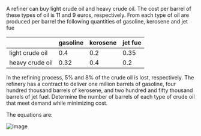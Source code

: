 
A refiner can buy light crude oil and heavy crude oil. The cost per barrel of
these types of oil is 11 and 9 euros, respectively. From each type of oil are produced
per barrel the following quantities of gasoline, kerosene and jet fue


|                 | gasoline | kerosene | jet fue |
|-----------------|----------|----------|---------|
| light crude oil | 0.4      | 0.2      | 0.35    |
| heavy crude oil | 0.32     | 0.4      | 0.2     |

In the refining process, 5% and 8% of the crude oil is lost, respectively. The refinery has
a contract to deliver one million barrels of gasoline, four hundred thousand barrels of kerosene, and
two hundred and fifty thousand barrels of jet fuel. Determine the number of barrels of
each type of crude oil that meet demand while minimizing cost.

The equations are:

![Image](assets\img.png)
